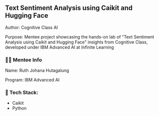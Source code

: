 ## Text Sentiment Analysis using Caikit and  Hugging Face
Author: Cognitive Class AI

Purpose: Mentee project showcasing the hands-on lab of "Text Sentiment Analysis using Caikit and  Hugging Face" insights from Cognitive Class, developed under IBM Advanced AI at Infinite Learning
### :mage_woman: Mentee Info
Name: Ruth Johana Hutagalung

Program: IBM Advanced AI
### :robot: Tech Stack:
- Caikit
- Python
